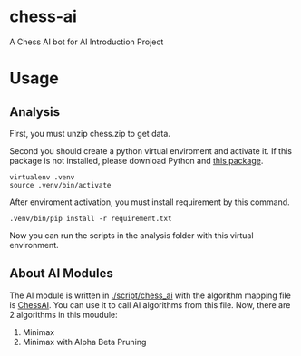 # chess-ai
A Chess AI bot for AI Introduction Project

# Usage
## Analysis
First, you must unzip chess.zip to get data.

Second you should create a python virtual enviroment and activate it. If this package is not installed, please download Python and [this package](https://pypi.org/project/virtualenv/).
```
virtualenv .venv
source .venv/bin/activate
```
After enviroment activation, you must install requirement by this command.
```
.venv/bin/pip install -r requirement.txt
```
Now you can run the scripts in the analysis folder with this virtual environment.


## About AI Modules
The AI module is written in [./script/chess_ai](./scripts/chess_ai/) with the algorithm mapping file is [ChessAI](./scripts/chess_ai/ChessAI.py). You can use it to call AI algorithms from this file.
Now, there are 2 algorithms in this moudule:
1. Minimax 
2. Minimax with Alpha Beta Pruning